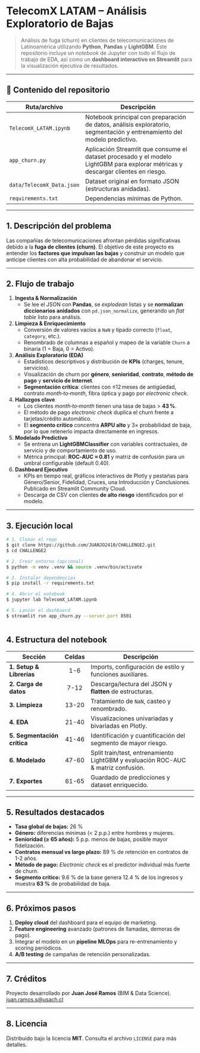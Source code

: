 # TelecomX LATAM – Análisis Exploratorio de Bajas

> Análisis de fuga (churn) en clientes de telecomunicaciones de Latinoamérica utilizando **Python**, **Pandas** y **LightGBM**. Este repositorio incluye un _notebook_ de Jupyter con todo el flujo de trabajo de EDA, así como un **dashboard interactivo en Streamlit** para la visualización ejecutiva de resultados.

---

## 📂 Contenido del repositorio

| Ruta/archivo | Descripción |
|--------------|-------------|
| `TelecomX_LATAM.ipynb` | Notebook principal con preparación de datos, análisis exploratorio, segmentación y entrenamiento del modelo predictivo. |
| `app_churn.py` | Aplicación Streamlit que consume el dataset procesado y el modelo LightGBM para explorar métricas y descargar clientes en riesgo. |
| `data/TelecomX_Data.json` | Dataset original en formato JSON (estructuras anidadas). |
| `requirements.txt` | Dependencias mínimas de Python. |

---

## 1. Descripción del problema

Las compañías de telecomunicaciones afrontan pérdidas significativas debido a la **fuga de clientes (churn)**. El objetivo de este proyecto es entender los **factores que impulsan las bajas** y construir un modelo que anticipe clientes con alta probabilidad de abandonar el servicio.

---

## 2. Flujo de trabajo

1. **Ingesta & Normalización**  
   * Se lee el JSON con **Pandas**, se *explodean* listas y se **normalizan diccionarios anidados** con `pd.json_normalize`, generando un _flat table_ listo para análisis.
2. **Limpieza & Enriquecimiento**  
   * Conversión de valores vacíos a `NaN` y tipado correcto (`float`, `category`, etc.).  
   * Renombrado de columnas a español y mapeo de la variable `Churn` a binaria (1 = Baja, 0 = Activo).
3. **Análisis Exploratorio (EDA)**  
   * Estadísticos descriptivos y distribución de **KPIs** (charges, tenure, servicios).  
   * Visualización de churn por **género**, **senioridad**, **contrato**, **método de pago** y **servicio de internet**.  
   * **Segmentación crítica**: clientes con ≤12 meses de antigüedad, contrato _month‑to‑month_, fibra óptica y pago por _electronic check_.
4. **Hallazgos clave**  
   * Los clientes _month‑to‑month_ tienen una tasa de bajas > **43 %**.  
   * El método de pago _electronic check_ duplica el churn frente a tarjetas/crédito automático.  
   * El **segmento crítico** concentra **ARPU alto** y 3× probabilidad de baja, por lo que retenerlo impacta directamente en ingresos.
5. **Modelado Predictivo**  
   * Se entrena un **LightGBMClassifier** con variables contractuales, de servicio y de comportamiento de uso.  
   * Métrica principal: **ROC‑AUC ≈ 0.81** y matriz de confusión para un umbral configurable (default 0.40).
6. **Dashboard Ejecutivo**  
   * KPIs en tiempo real, gráficos interactivos de Plotly y pestañas para Género/Senior, Fidelidad, Cruces, una Introducción y Conclusiones. Publicado en Streamlit Community Cloud.
   * Descarga de CSV con clientes **de alto riesgo** identificados por el modelo.

---

## 3. Ejecución local

```bash
# 1. Clonar el repo
$ git clone https://github.com/JUANJO2410/CHALLENGE2.git
$ cd CHALLENGE2

# 2. Crear entorno (opcional)
$ python -m venv .venv && source .venv/bin/activate

# 3. Instalar dependencias
$ pip install -r requirements.txt

# 4. Abrir el notebook
$ jupyter lab TelecomX_LATAM.ipynb

# 5. Lanzar el dashboard
$ streamlit run app_churn.py --server.port 8501



```


## 4. Estructura del notebook

| Sección                     | Celdas | Descripción                                                                           |
|-----------------------------|:------:|---------------------------------------------------------------------------------------|
| **1. Setup & Librerías**    | 1-6    | Imports, configuración de estilo y funciones auxiliares.                              |
| **2. Carga de datos**       | 7-12   | Descarga/lectura del JSON y **flatten** de estructuras.                               |
| **3. Limpieza**             | 13-20  | Tratamiento de `NaN`, casteo y renombrado.                                            |
| **4. EDA**                  | 21-40  | Visualizaciones univariadas y bivariadas en Plotly.                                   |
| **5. Segmentación crítica** | 41-46  | Identificación y cuantificación del segmento de mayor riesgo.                         |
| **6. Modelado**             | 47-60  | Split train/test, entrenamiento LightGBM y evaluación ROC-AUC & matriz confusión.      |
| **7. Exportes**             | 61-65  | Guardado de predicciones y dataset enriquecido.                                       |

---

## 5. Resultados destacados

* **Tasa global de bajas:** 26 %  
* **Género:** diferencias mínimas (< 2 p.p.) entre hombres y mujeres.  
* **Senioridad (≥ 65 años):** 5 p.p. menos de bajas, posible mayor fidelización.  
* **Contratos mensual vs largo plazo:** 89 % de retención en contratos de 1-2 años.  
* **Método de pago:** _Electronic check_ es el predictor individual más fuerte de churn.  
* **Segmento crítico:** 9.6 % de la base genera 12.4 % de los ingresos y muestra **63 %** de probabilidad de baja.

---

## 6. Próximos pasos

1. **Deploy cloud** del dashboard para el equipo de marketing.  
2. **Feature engineering** avanzado (patrones de llamadas, demoras de pago).  
3. Integrar el modelo en un **pipeline MLOps** para re-entrenamiento y scoring periódicos.  
4. **A/B testing** de campañas de retención personalizadas.

---

## 7. Créditos

Proyecto desarrollado por **Juan José Ramos** (BIM & Data Science).  
juan.ramos.s@usach.cl

---

## 8. Licencia

Distribuido bajo la licencia **MIT**. Consulta el archivo `LICENSE` para más detalles.
